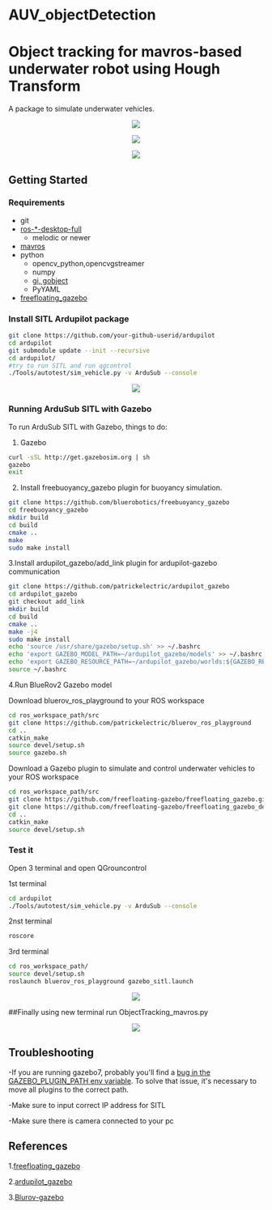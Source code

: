 # AUV_objectDetection
Object tracking for mavros-based underwater robot using Hough Transform 
===================

A package to simulate underwater vehicles.
<p align="center">
  <img src="doc/NewModel.png">
</p>
<p align="center">
  <img src="doc/0.png">
</p>
<p align="center">
  <img src="doc/gif.gif">
</p>


## Getting Started

### Requirements ###
- git
- [ros-\*-desktop-full](http://wiki.ros.org/ROS/Installation)
  - melodic or newer
- [mavros](http://wiki.ros.org/mavros)
- python
  - opencv_python,opencvgstreamer
  - numpy
  - [gi, gobject](https://wiki.ubuntu.com/Novacut/GStreamer1.0)
  - PyYAML
- [freefloating_gazebo](https://github.com/freefloating-gazebo/freefloating_gazebo)



### Install SITL Ardupilot package
```bash
git clone https://github.com/your-github-userid/ardupilot
cd ardupilot
git submodule update --init --recursive
cd ardupilot/
#try to run SITL and run qgcontrol
./Tools/autotest/sim_vehicle.py -v ArduSub --console
```
<p align="center">
  <img src="doc/1.PNG">
</p>

### Running ArduSub SITL with Gazebo
To run ArduSub SITL with Gazebo, things to do:


1. Gazebo 
```bash
curl -sSL http://get.gazebosim.org | sh
gazebo
exit
```

2. Install freebuoyancy_gazebo plugin for buoyancy simulation.
```bash
git clone https://github.com/bluerobotics/freebuoyancy_gazebo
cd freebuoyancy_gazebo
mkdir build
cd build
cmake ..
make
sudo make install
```

3.Install ardupilot_gazebo/add_link plugin for ardupilot-gazebo communication
```bash
git clone https://github.com/patrickelectric/ardupilot_gazebo
cd ardupilot_gazebo
git checkout add_link
mkdir build
cd build
cmake ..
make -j4
sudo make install
echo 'source /usr/share/gazebo/setup.sh' >> ~/.bashrc
echo 'export GAZEBO_MODEL_PATH=~/ardupilot_gazebo/models' >> ~/.bashrc
echo 'export GAZEBO_RESOURCE_PATH=~/ardupilot_gazebo/worlds:${GAZEBO_RESOURCE_PATH}' >> ~/.bashrc
source ~/.bashrc
```

4.Run BlueRov2 Gazebo model


Download bluerov_ros_playground to your ROS workspace
```bash
cd ros_workspace_path/src
git clone https://github.com/patrickelectric/bluerov_ros_playground
cd ..
catkin_make
source devel/setup.sh
source gazebo.sh
```

Download a Gazebo plugin to simulate and control underwater vehicles to your ROS workspace
```bash
cd ros_workspace_path/src
git clone https://github.com/freefloating-gazebo/freefloating_gazebo.git
git clone https://github.com/freefloating-gazebo/freefloating_gazebo_demo.git
cd ..
catkin_make
source devel/setup.sh
```




### Test it
Open 3 terminal and open QGrouncontrol

1st terminal
```bash
cd ardupilot
./Tools/autotest/sim_vehicle.py -v ArduSub --console
```
2nst terminal
```bash
roscore
```
3rd terminal
```bash
cd ros_workspace_path/
source devel/setup.sh
roslaunch bluerov_ros_playground gazebo_sitl.launch
```

<p align="center">
  <img src="doc/2.PNG">
</p>

##Finally using new terminal run ObjectTracking_mavros.py

<p align="center">
  <img src="doc/5.PNG">
</p>

## Troubleshooting

-If you are running gazebo7, probably you'll find a [bug in the GAZEBO_PLUGIN_PATH env variable](https://github.com/ros-infrastructure/reprepro-updater/issues/41).
To solve that issue, it's necessary to move all plugins to the correct path.

-Make sure to input correct IP address for SITL

-Make sure there is camera connected to your pc

## References

1.[freefloating_gazebo](https://github.com/freefloating-gazebo/freefloating_gazebo)

2.[ardupilot_gazebo](https://github.com/patrickelectric/ardupilot_gazeboo)

3.[Blurov-gazebo](https://github.com/patrickelectric/bluerov_ros_playground/blob/master/README.md)

